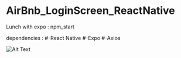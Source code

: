 # AirBnb_LoginScreen_ReactNative
Lunch with expo :
npm_start

dependencies :
#-React Native
#-Expo
#-Axios

![Alt Text](https://media.giphy.com/media/5t9ETEvfaXbd4HipBu/giphy.gif)
